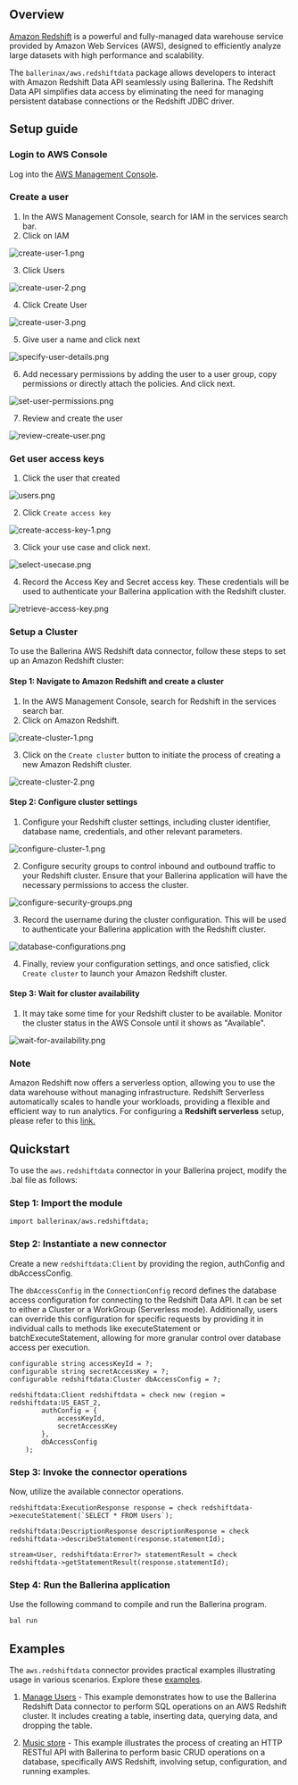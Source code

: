 ## Overview

[Amazon Redshift](https://docs.aws.amazon.com/redshift/latest/mgmt/welcome.html) is a powerful and fully-managed data warehouse service provided by Amazon Web Services (AWS), designed to efficiently analyze large datasets with high performance and scalability.

The `ballerinax/aws.redshiftdata` package allows developers to interact with Amazon Redshift Data API seamlessly using Ballerina. The Redshift Data API simplifies data access by eliminating the need for managing persistent database connections or the Redshift JDBC driver.

## Setup guide

### Login to AWS Console

Log into the [AWS Management Console](https://aws.amazon.com/).

### Create a user

1. In the AWS Management Console, search for IAM in the services search bar.
2. Click on IAM

![create-user-1.png](https://raw.githubusercontent.com/ballerina-platform/module-ballerinax-aws.redshiftdata/main/docs/setup/resources/create-user-1.png)

3. Click Users

![create-user-2.png](https://raw.githubusercontent.com/ballerina-platform/module-ballerinax-aws.redshiftdata/main/docs/setup/resources/create-user-2.png)

4. Click Create User

![create-user-3.png](https://raw.githubusercontent.com/ballerina-platform/module-ballerinax-aws.redshiftdata/main/docs/setup/resources/create-user-3.png)

5. Give user a name and click next

![specify-user-details.png](https://raw.githubusercontent.com/ballerina-platform/module-ballerinax-aws.redshiftdata/main/docs/setup/resources/specify-user-details.png)

6. Add necessary permissions by adding the user to a user group, copy permissions or directly attach the policies. And click next.

![set-user-permissions.png](https://raw.githubusercontent.com/ballerina-platform/module-ballerinax-aws.redshiftdata/main/docs/setup/resources/set-user-permissions.png)

7. Review and create the user

![review-create-user.png](https://raw.githubusercontent.com/ballerina-platform/module-ballerinax-aws.redshiftdata/main/docs/setup/resources/review-create-user.png)

### Get user access keys

1. Click the user that created

![users.png](https://raw.githubusercontent.com/ballerina-platform/module-ballerinax-aws.redshiftdata/main/docs/setup/resources/users.png)

2. Click `Create access key`

![create-access-key-1.png](https://raw.githubusercontent.com/ballerina-platform/module-ballerinax-aws.redshiftdata/main/docs/setup/resources/create-access-key-1.png)

3. Click your use case and click next.

![select-usecase.png](https://raw.githubusercontent.com/ballerina-platform/module-ballerinax-aws.redshiftdata/main/docs/setup/resources/select-usecase.png)

4. Record the Access Key and Secret access key. These credentials will be used to authenticate your Ballerina application with the Redshift cluster.

![retrieve-access-key.png](https://raw.githubusercontent.com/ballerina-platform/module-ballerinax-aws.redshiftdata/main/docs/setup/resources/retrieve-access-key.png)

### Setup a Cluster

To use the Ballerina AWS Redshift data connector, follow these steps to set up an Amazon Redshift cluster:

#### Step 1: Navigate to Amazon Redshift and create a cluster

1. In the AWS Management Console, search for Redshift in the services search bar.
2. Click on Amazon Redshift.

![create-cluster-1.png](https://raw.githubusercontent.com/ballerina-platform/module-ballerinax-aws.redshiftdata/main/docs/setup/resources/create-cluster-1.png)

3. Click on the `Create cluster` button to initiate the process of creating a new Amazon Redshift cluster.

![create-cluster-2.png](https://raw.githubusercontent.com/ballerina-platform/module-ballerinax-aws.redshiftdata/main/docs/setup/resources/create-cluster-2.png)

#### Step 2: Configure cluster settings

1. Configure your Redshift cluster settings, including cluster identifier, database name, credentials, and other relevant parameters.

![configure-cluster-1.png](https://raw.githubusercontent.com/ballerina-platform/module-ballerinax-aws.redshiftdata/main/docs/setup/resources/configure-cluster-1.png)

2. Configure security groups to control inbound and outbound traffic to your Redshift cluster. Ensure that your Ballerina application will have the necessary permissions to access the cluster.

![configure-security-groups.png](https://raw.githubusercontent.com/ballerina-platform/module-ballerinax-aws.redshiftdata/main/docs/setup/resources/configure-security-groups.png)

3. Record the username during the cluster configuration. This will be used to authenticate your Ballerina application with the Redshift cluster.

![database-configurations.png](https://raw.githubusercontent.com/ballerina-platform/module-ballerinax-aws.redshiftdata/main/docs/setup/resources/database-configurations.png)

4. Finally, review your configuration settings, and once satisfied, click `Create cluster` to launch your Amazon Redshift cluster.

#### Step 3: Wait for cluster availability

1. It may take some time for your Redshift cluster to be available. Monitor the cluster status in the AWS Console until it shows as "Available".

![wait-for-availability.png](https://raw.githubusercontent.com/ballerina-platform/module-ballerinax-aws.redshiftdata/main/docs/setup/resources/wait-for-availability.png)

### Note

Amazon Redshift now offers a serverless option, allowing you to use the data warehouse without managing infrastructure. Redshift Serverless automatically scales to handle your workloads, providing a flexible and efficient way to run analytics.
For configuring a **Redshift serverless** setup, please refer to this [link.](https://docs.aws.amazon.com/redshift/latest/gsg/new-user-serverless.html)

## Quickstart

To use the `aws.redshiftdata` connector in your Ballerina project, modify the .bal file as follows:

### Step 1: Import the module

```ballerina
import ballerinax/aws.redshiftdata;
```

### Step 2: Instantiate a new connector

Create a new `redshiftdata:Client` by providing the region, authConfig and dbAccessConfig.

The `dbAccessConfig` in the `ConnectionConfig` record defines the database access configuration for connecting to the Redshift Data API. It can be set to either a Cluster or a WorkGroup (Serverless mode). Additionally, users can override this configuration for specific requests by providing it in individual calls to methods like executeStatement or batchExecuteStatement, allowing for more granular control over database access per execution.

```ballerina
configurable string accessKeyId = ?;
configurable string secretAccessKey = ?;
configurable redshiftdata:Cluster dbAccessConfig = ?;

redshiftdata:Client redshiftdata = check new (region = redshiftdata:US_EAST_2,
        authConfig = {
            accessKeyId,
            secretAccessKey
        },
        dbAccessConfig
    );
```

### Step 3: Invoke the connector operations

Now, utilize the available connector operations.

```ballerina
redshiftdata:ExecutionResponse response = check redshiftdata->executeStatement(`SELECT * FROM Users`);

redshiftdata:DescriptionResponse descriptionResponse = check redshiftdata->describeStatement(response.statementId);

stream<User, redshiftdata:Error?> statementResult = check redshiftdata->getStatementResult(response.statementId);
```

### Step 4: Run the Ballerina application

Use the following command to compile and run the Ballerina program.

```bash
bal run
```

## Examples

The `aws.redshiftdata` connector provides practical examples illustrating usage in various scenarios. Explore these [examples](https://github.com/ballerina-platform/module-ballerinax-aws.redshiftdata/tree/main/examples).

1. [Manage Users](https://github.com/ballerina-platform/module-ballerinax-aws.redshiftdata/tree/main/examples/manage-users/) - This example demonstrates how to use the Ballerina Redshift Data connector to perform SQL operations on an AWS Redshift cluster. It includes creating a table, inserting data, querying data, and dropping the table.

2. [Music store](https://github.com/ballerina-platform/module-ballerinax-aws.redshiftdata/tree/main/examples/music-store) - This example illustrates the process of creating an HTTP RESTful API with Ballerina to perform basic CRUD operations on a database, specifically AWS Redshift, involving setup, configuration, and running examples.
